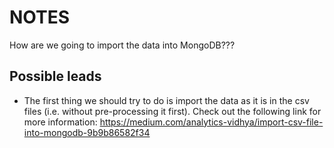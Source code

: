 # NOTES

How are we going to import the data into MongoDB???

## Possible leads

- The first thing we should try to do is import the data as it is in the csv
  files (i.e. without pre-processing it first). Check out the following link for
  more information:
  <https://medium.com/analytics-vidhya/import-csv-file-into-mongodb-9b9b86582f34>
